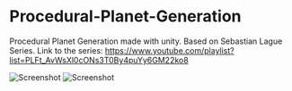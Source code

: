 # Procedural-Planet-Generation
Procedural Planet Generation made with unity. Based on Sebastian Lague Series.
Link to the series: https://www.youtube.com/playlist?list=PLFt_AvWsXl0cONs3T0By4puYy6GM22ko8

![Screenshot](https://i.imgur.com/w01jqPz.png)
![Screenshot](https://i.imgur.com/BP4rKjL.png)
